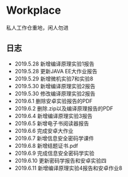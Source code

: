 # Workplace
私人工作仓重地，闲人勿进

## 日志
* 2019.5.28 新增编译原理实验1报告   
* 2019.5.28 更新JAVA EE大作业报告   
* 2019.5.29 新增微机实验7和实验8   
* 2019.5.30 新增编译原理实验2报告   
* 2019.5.30 修改编译原理实验2报告  
* 2019.6.1 删除安卓实验报告的PDF   
* 2019.6.2 删除.zip以及编译原理报告的PDF  
* 2019.6.4 新增编译原理实验3报告  
* 2019.6.5 新增电子书阅读器报告  
* 2019.6.6 完成安卓大作业  
* 2019.6.7 新增信息安全密码学课件  
* 2019.6.8 新增结题证书.pdf  
* 2019.6.9 完成信息安全密码学实验  
* 2019.6.10 更新密码学报告和安卓实验四  
* 2019.6.11 新增编译原理实验4报告和安卓作业8  
